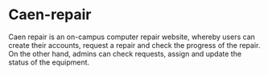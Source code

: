 # Caen-repair
Caen repair is an on-campus computer repair website, whereby users can create their accounts, request a repair and check the progress of the repair. On the other hand, admins can check requests, assign and update the status of the equipment.
